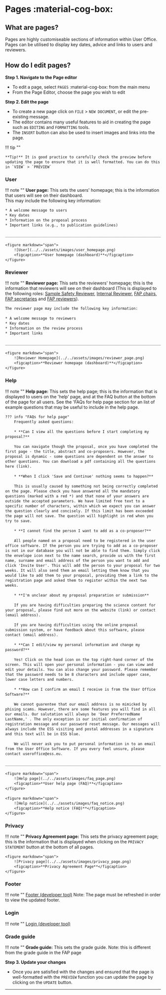# Pages :material-cog-box:

## **What are pages?**

Pages are highly customiseable sections of information within User Office. Pages can be utilised to display key dates, advice and links to users and reviewers. 

## **How do I edit pages?**

**Step 1. Navigate to the Page editor**

* To edit a page, select `PAGES` :material-cog-box: from the main menu
* From the Page Editor, choose the page you wish to edit

**Step 2. Edit the page**

* To create a new page click on `FILE` > `NEW DOCUMENT`, or edit the pre-existing message.
* The editor contains many useful features to aid in creating the page such as `EDITING` and `FORMATTING` tools.
* The `INSERT` button can also be used to insert images and links into the page.

!!! tip ""

    **Tip!** It is good practice to carefully check the preview before updating the page to ensure that it is well formatted. You can do this in `VIEW` > `PREVIEW`

### **User**

!!! note ""
    **User page:** This sets the users' homepage; this is the information that users will see on their dashboard.   
    This may include the following key information: 
    
    * A welcome message to users
    * Key dates
    * Information on the proposal process 
    * Important links (e.g., to publication guidelines)

    _____________________________________________________________________________________________________________

    <figure markdown="span">  
        ![User](../../assets/images/user_homepage.png)
        <figcaption>**User homepage (dashboard)**</figcaption>
    </figure>


### **Reviewer**

!!! note ""
    **Reviewer page:** This sets the reviewers' homepage; this is the information that reviewers will see on their dashboard (This is displayed to the following roles: [Sample Safety Reviewer](roles.md), [Internal Reviewer](roles.md), [FAP chairs](roles.md), [FAP secretaries](roles.md) and [FAP reviewers](roles.md)).

    The reviewer page may include the following key information: 

    * A welcome message to reviewers 
    * Key dates
    * Information on the review process 
    * Important links 

    _____________________________________________________________________________________________________________

    <figure markdown="span">  
        ![Reviewer Homepage](../../assets/images/reviewer_page.png)
        <figcaption>**Reviewer homepage (dashboard)**</figcaption>
    </figure>

### **Help**

!!! note ""
    **Help page:** This sets the help page; this is the information that is displayed to users on the 'help' page, and at the FAQ button at the bottom of the page for all users. See the 'FAQs for help page section for an list of example questions that may be useful to include in the help page.
    
    ??? info "FAQs for help page"
        Frequently asked questions: 

        * **Can I view all the questions before I start completing my proposal?**

        You can navigate though the proposal, once you have completed the first page - the title, abstract and co-proposers. However, the proposal is dynamic - some questions are dependent on the answer to other questions. You can download a pdf containing all the questions here (link).

        * **When I click 'Save and Continue' nothing seems to happen?**

        This is usually caused by something not being correctly completed on the page. Please check you have answered all the mandatory questions (marked with a red *) and that none of your answers are outside the accepted parameters. We have limited free text to a specific number of characters, within which we expect you can answer the question clearly and concisely. If this limit has been exceeded the page will not save. The question will highlight in red when you try to save.

        * **I cannot find the person I want to add as a co-proposer?**

        All people named on a proposal need to be registered in the user office software. If the person you are trying to add as a co-proposer is not in our database you will not be able to find them. Simply click the envelope icon next to the name search, provide us with the first name, surname and email address of the person you want to add and click 'Invite User'. This will add the person to your proposal for two weeks. It will also send them an email letting them know that you would like to add them to your proposal, providing them a link to the registration page and asked them to register within the next two weeks. 

        * **I'm unclear about my proposal preparation or submission**

        If you are having difficulties preparing the science content for your proposal, please find out more on the website (link) or contact (email address).

        If you are having difficulties using the online proposal submission system, or have feedback about this software, please contact (email address).

        * **Can I edit/view my personal information and change my password?**

        Yes! Click on the head icon on the top right-hand corner of the screen. This will open your personal information - you can view and edit your details. You can also change your password. Please remember that the password needs to be 8 characters and include upper case, lower case letters and numbers. 

        * **How can I confirm an email I receive is from the User Office Software?**

        We cannot guarentee that our email address is no mimicked by phising scams. However, there are some features you will find in all our emails. Our salutation will always be 'Dear PreferredName LastName,' . The only exception is our initial confirmation of registration message and our password reset message. Our messages will always include the ESS visiting and postal addresses in a signature and this text will be in ESS blue. 

        We will never ask you to put personal information in to an email from the User Office Software. If you every feel unsure, please contact useroffice@ess.eu.

    _____________________________________________________________________________________________________________

    <figure markdown="span">  
        ![Help page](../../assets/images/faq_page.png)
        <figcaption>**User help page (FAQ)**</figcaption>
    </figure>

    <figure markdown="span">  
        ![Help notice](../../assets/images/faq_notice.png)
        <figcaption>**Help notice (FAQ)**</figcaption>
    </figure>

### **Privacy**

!!! note ""
    **Privacy Agreement page:** This sets the privacy agreement page; this is the information that is displayed when clicking on the `PRIVACY STATEMENT` button at the bottom of all pages.

    <figure markdown="span">  
        ![Privacy page](../../assets/images/privacy_page.png)
        <figcaption>**Privacy Agreement Page**</figcaption>
    </figure>

### **Footer**

!!! note ""
    [Footer (developer tool)](developer-guide.md)
    Note: The page must be refreshed in order to view the updated footer. 

### **Login**

!!! note ""
    [Login (developer tool)](developer-guide.md)

### **Grade guide** 

!!! note ""
    **Grade guide:** This sets the grade guide. Note: this is different from the grade guide in the FAP page

**Step 3. Update your changes**

* Once you are satisfied with the changes and ensured that the page is well-formatted with the `PREVIEW` function you can update the page by clicking on the `UPDATE` button.
_________________________________________________________________________________________________________

